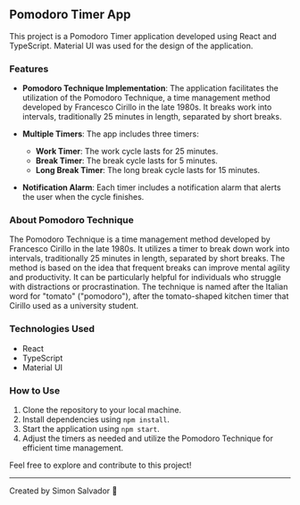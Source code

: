 ## Pomodoro Timer App

This project is a Pomodoro Timer application developed using React and TypeScript. Material UI was used for the design of the application.

### Features

- **Pomodoro Technique Implementation**: The application facilitates the utilization of the Pomodoro Technique, a time management method developed by Francesco Cirillo in the late 1980s. It breaks work into intervals, traditionally 25 minutes in length, separated by short breaks.
  
- **Multiple Timers**: The app includes three timers:
  - **Work Timer**: The work cycle lasts for 25 minutes.
  - **Break Timer**: The break cycle lasts for 5 minutes.
  - **Long Break Timer**: The long break cycle lasts for 15 minutes.
  
- **Notification Alarm**: Each timer includes a notification alarm that alerts the user when the cycle finishes.

### About Pomodoro Technique

The Pomodoro Technique is a time management method developed by Francesco Cirillo in the late 1980s. It utilizes a timer to break down work into intervals, traditionally 25 minutes in length, separated by short breaks. The method is based on the idea that frequent breaks can improve mental agility and productivity. It can be particularly helpful for individuals who struggle with distractions or procrastination. The technique is named after the Italian word for "tomato" ("pomodoro"), after the tomato-shaped kitchen timer that Cirillo used as a university student.

### Technologies Used

- React
- TypeScript
- Material UI

### How to Use

1. Clone the repository to your local machine.
2. Install dependencies using `npm install`.
3. Start the application using `npm start`.
4. Adjust the timers as needed and utilize the Pomodoro Technique for efficient time management.

Feel free to explore and contribute to this project!

---
Created by Simon Salvador 🚀
